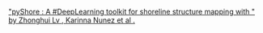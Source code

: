 ["pyShore : A #DeepLearning toolkit for shoreline structure mapping with " by Zhonghui Lv , Karinna Nunez et al .](https://qi.tc/qi/111315)